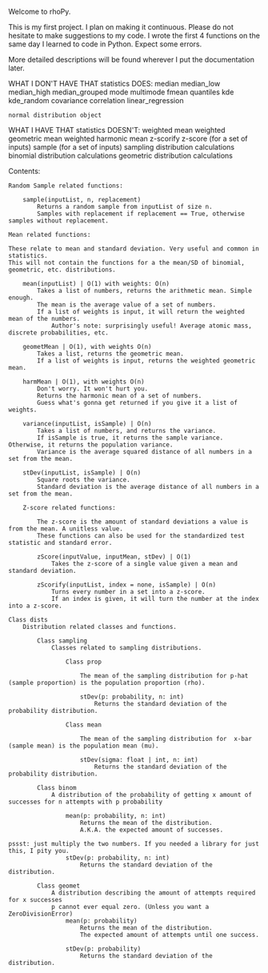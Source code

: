 Welcome to rhoPy.

This is my first project. I plan on making it continuous. Please do not hesitate to make suggestions to my code.
I wrote the first 4 functions on the same day I learned to code in Python. Expect some errors.

More detailed descriptions will be found wherever I put the documentation later.

WHAT I DON'T HAVE THAT statistics DOES:
    median
    median_low
    median_high
    median_grouped
    mode
    multimode
    fmean
    quantiles
    kde
    kde_random
    covariance
    correlation
    linear_regression

    normal distribution object


WHAT I HAVE THAT statistics DOESN'T:
    weighted mean
    weighted geometric mean
    weighted harmonic mean
    z-scorify
    z-score (for a set of inputs)
    sample (for a set of inputs)
    sampling distribution calculations
    binomial distribution calculations
    geometric distribution calculations
   


Contents:

    Random Sample related functions:

        sample(inputList, n, replacement)
            Returns a random sample from inputList of size n.
            Samples with replacement if replacement == True, otherwise samples without replacement.

    Mean related functions:

    These relate to mean and standard deviation. Very useful and common in statistics.
    This will not contain the functions for a the mean/SD of binomial, geometric, etc. distributions.

        mean(inputList) | O(1) with weights: O(n)
            Takes a list of numbers, returns the arithmetic mean. Simple enough.
            The mean is the average value of a set of numbers.
            If a list of weights is input, it will return the weighted mean of the numbers.
                Author's note: surprisingly useful! Average atomic mass, discrete probabilities, etc.

        geometMean | O(1), with weights O(n)
            Takes a list, returns the geometric mean.
            If a list of weights is input, returns the weighted geometric mean.
        
        harmMean | O(1), with weights O(n)
            Don't worry. It won't hurt you.
            Returns the harmonic mean of a set of numbers.
            Guess what's gonna get returned if you give it a list of weights.
        
        variance(inputList, isSample) | O(n)
            Takes a list of numbers, and returns the variance.
            If isSample is true, it returns the sample variance. Otherwise, it returns the population variance.
            Variance is the average squared distance of all numbers in a set from the mean.

        stDev(inputList, isSample) | O(n)
            Square roots the variance.
            Standard deviation is the average distance of all numbers in a set from the mean.

        Z-score related functions:

            The z-score is the amount of standard deviations a value is from the mean. A unitless value.
            These functions can also be used for the standardized test statistic and standard error.

            zScore(inputValue, inputMean, stDev) | O(1)
                Takes the z-score of a single value given a mean and standard deviation.

            zScorify(inputList, index = none, isSample) | O(n)
                Turns every number in a set into a z-score.
                If an index is given, it will turn the number at the index into a z-score.

    Class dists
        Distribution related classes and functions.

            Class sampling
                Classes related to sampling distributions.

                    Class prop

                        The mean of the sampling distribution for p-hat (sample proportion) is the population proportion (rho).

                        stDev(p: probability, n: int)
                            Returns the standard deviation of the probability distribution.
                    
                    Class mean

                        The mean of the sampling distribution for  x-bar (sample mean) is the population mean (mu).

                        stDev(sigma: float | int, n: int)
                            Returns the standard deviation of the probability distribution.
                
            Class binom
                A distribution of the probability of getting x amount of successes for n attempts with p probability

                    mean(p: probability, n: int)
                        Returns the mean of the distribution.
                        A.K.A. the expected amount of successes.
                                                                                pssst: just multiply the two numbers. If you needed a library for just this, I pity you.
                    stDev(p: probability, n: int)
                        Returns the standard deviation of the distribution.

            Class geomet
                A distribution describing the amount of attempts required for x successes
                p cannot ever equal zero. (Unless you want a ZeroDivisionError)
                    mean(p: probability)
                        Returns the mean of the distribution.
                        The expected amount of attempts until one success.

                    stDev(p: probability)
                        Returns the standard deviation of the distribution.

                    



